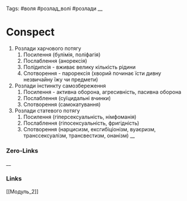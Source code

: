 Tags: #воля #розлад_волі #розлади 
__
# Conspect
1. Розлади харчового потягу
	1. Посилення (булімія, поліфагія)
	2. Послаблення (анорексія)
	3. Полідипсія - вживає велику кількість рідини
	4. Спотворення - парорексія (хворий починає їсти дивну незвичайну їжу чи предмети)
2. Розлади інстинкту самозбереження
	1. Посилення - активна оборона, агресивність, пасивна оборона
	2. Послаблення (суїцидальні вчинки)
	3. Спотворення (самокатування)
3. Розлади статевого потягу
	1. Посилення (гіперсексуальність, німфоманія)
	2. Послаблення (гіпосексуальність, фригідність)
	3. Спотворення (нарцисизм, ексгибіціонізм, вуаєризм, транссексуалізм, трансвестизм, онанізм)
__
### Zero-Links

__
### Links
[[Модуль_2]]